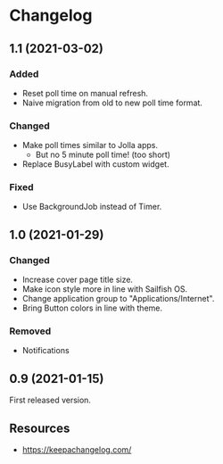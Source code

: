 # Changelog

## 1.1 (2021-03-02)

### Added

- Reset poll time on manual refresh.
- Naive migration from old to new poll time format.

### Changed

- Make poll times similar to Jolla apps.
    - But no 5 minute poll time! (too short)
- Replace BusyLabel with custom widget.

### Fixed

- Use BackgroundJob instead of Timer.

## 1.0 (2021-01-29)

### Changed

- Increase cover page title size.
- Make icon style more in line with Sailfish OS.
- Change application group to "Applications/Internet".
- Bring Button colors in line with theme.

### Removed

- Notifications

## 0.9 (2021-01-15)

First released version.

## Resources

- https://keepachangelog.com/
